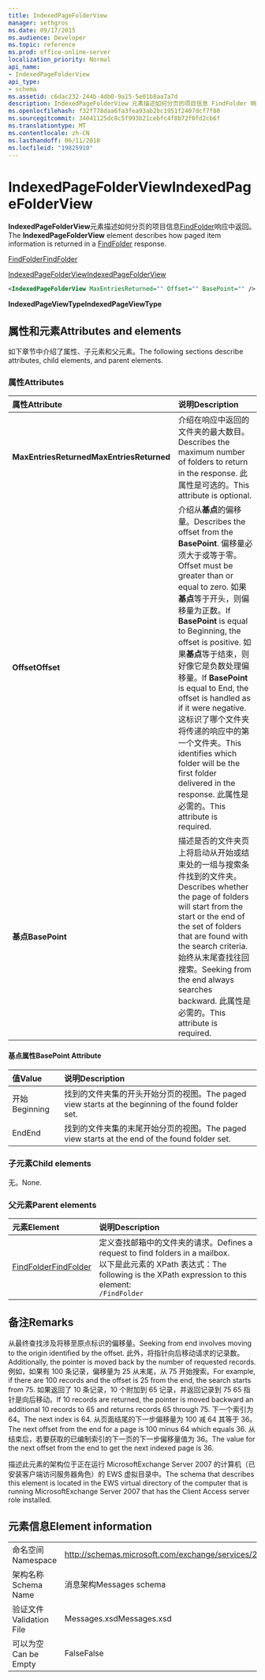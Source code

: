 ```yaml
---
title: IndexedPageFolderView
manager: sethgros
ms.date: 09/17/2015
ms.audience: Developer
ms.topic: reference
ms.prod: office-online-server
localization_priority: Normal
api_name:
- IndexedPageFolderView
api_type:
- schema
ms.assetid: c6dac232-244b-4db0-9a15-5e01b8aa7a7d
description: IndexedPageFolderView 元素描述如何分页的项目信息 FindFolder 响应中返回。
ms.openlocfilehash: f32f778daa6fa3fea93ab2bc1951f2407dcf7f80
ms.sourcegitcommit: 34041125dc8c5f993b21cebfc4f8b72f0fd2cb6f
ms.translationtype: MT
ms.contentlocale: zh-CN
ms.lasthandoff: 06/11/2018
ms.locfileid: "19825910"
---
```

# <a name="indexedpagefolderview"></a><span data-ttu-id="71b1e-103">IndexedPageFolderView</span><span class="sxs-lookup"><span data-stu-id="71b1e-103">IndexedPageFolderView</span></span>

<span data-ttu-id="71b1e-104">**IndexedPageFolderView**元素描述如何分页的项目信息[FindFolder](findfolder.md)响应中返回。</span><span class="sxs-lookup"><span data-stu-id="71b1e-104">The **IndexedPageFolderView** element describes how paged item information is returned in a [FindFolder](findfolder.md) response.</span></span> 
  
[<span data-ttu-id="71b1e-105">FindFolder</span><span class="sxs-lookup"><span data-stu-id="71b1e-105">FindFolder</span></span>](findfolder.md)
  
[<span data-ttu-id="71b1e-106">IndexedPageFolderView</span><span class="sxs-lookup"><span data-stu-id="71b1e-106">IndexedPageFolderView</span></span>](indexedpagefolderview.md)
  
```xml
<IndexedPageFolderView MaxEntriesReturned="" Offset="" BasePoint="" />
```

 <span data-ttu-id="71b1e-107">**IndexedPageViewType**</span><span class="sxs-lookup"><span data-stu-id="71b1e-107">**IndexedPageViewType**</span></span>
## <a name="attributes-and-elements"></a><span data-ttu-id="71b1e-108">属性和元素</span><span class="sxs-lookup"><span data-stu-id="71b1e-108">Attributes and elements</span></span>

<span data-ttu-id="71b1e-109">如下章节中介绍了属性、子元素和父元素。</span><span class="sxs-lookup"><span data-stu-id="71b1e-109">The following sections describe attributes, child elements, and parent elements.</span></span>
  
### <a name="attributes"></a><span data-ttu-id="71b1e-110">属性</span><span class="sxs-lookup"><span data-stu-id="71b1e-110">Attributes</span></span>

|<span data-ttu-id="71b1e-111">**属性**</span><span class="sxs-lookup"><span data-stu-id="71b1e-111">**Attribute**</span></span>|<span data-ttu-id="71b1e-112">**说明**</span><span class="sxs-lookup"><span data-stu-id="71b1e-112">**Description**</span></span>|
|:-----|:-----|
|<span data-ttu-id="71b1e-113">**MaxEntriesReturned**</span><span class="sxs-lookup"><span data-stu-id="71b1e-113">**MaxEntriesReturned**</span></span> <br/> |<span data-ttu-id="71b1e-114">介绍在响应中返回的文件夹的最大数目。</span><span class="sxs-lookup"><span data-stu-id="71b1e-114">Describes the maximum number of folders to return in the response.</span></span> <span data-ttu-id="71b1e-115">此属性是可选的。</span><span class="sxs-lookup"><span data-stu-id="71b1e-115">This attribute is optional.</span></span>  <br/> |
|<span data-ttu-id="71b1e-116">**Offset**</span><span class="sxs-lookup"><span data-stu-id="71b1e-116">**Offset**</span></span> <br/> |<span data-ttu-id="71b1e-117">介绍从**基点**的偏移量。</span><span class="sxs-lookup"><span data-stu-id="71b1e-117">Describes the offset from the **BasePoint**.</span></span> <span data-ttu-id="71b1e-118">偏移量必须大于或等于零。</span><span class="sxs-lookup"><span data-stu-id="71b1e-118">Offset must be greater than or equal to zero.</span></span> <span data-ttu-id="71b1e-119">如果**基点**等于开头，则偏移量为正数。</span><span class="sxs-lookup"><span data-stu-id="71b1e-119">If **BasePoint** is equal to Beginning, the offset is positive.</span></span> <span data-ttu-id="71b1e-120">如果**基点**等于结束，则好像它是负数处理偏移量。</span><span class="sxs-lookup"><span data-stu-id="71b1e-120">If **BasePoint** is equal to End, the offset is handled as if it were negative.</span></span>  <br/> <span data-ttu-id="71b1e-121">这标识了哪个文件夹将传递的响应中的第一个文件夹。</span><span class="sxs-lookup"><span data-stu-id="71b1e-121">This identifies which folder will be the first folder delivered in the response.</span></span> <span data-ttu-id="71b1e-122">此属性是必需的。</span><span class="sxs-lookup"><span data-stu-id="71b1e-122">This attribute is required.</span></span>  <br/> |
|<span data-ttu-id="71b1e-123">**基点**</span><span class="sxs-lookup"><span data-stu-id="71b1e-123">**BasePoint**</span></span> <br/> |<span data-ttu-id="71b1e-124">描述是否的文件夹页上将启动从开始或结束处的一组与搜索条件找到的文件夹。</span><span class="sxs-lookup"><span data-stu-id="71b1e-124">Describes whether the page of folders will start from the start or the end of the set of folders that are found with the search criteria.</span></span> <span data-ttu-id="71b1e-125">始终从末尾查找往回搜索。</span><span class="sxs-lookup"><span data-stu-id="71b1e-125">Seeking from the end always searches backward.</span></span> <span data-ttu-id="71b1e-126">此属性是必需的。</span><span class="sxs-lookup"><span data-stu-id="71b1e-126">This attribute is required.</span></span>  <br/> |
   
#### <a name="basepoint-attribute"></a><span data-ttu-id="71b1e-127">基点属性</span><span class="sxs-lookup"><span data-stu-id="71b1e-127">BasePoint Attribute</span></span>

|<span data-ttu-id="71b1e-128">**值**</span><span class="sxs-lookup"><span data-stu-id="71b1e-128">**Value**</span></span>|<span data-ttu-id="71b1e-129">**说明**</span><span class="sxs-lookup"><span data-stu-id="71b1e-129">**Description**</span></span>|
|:-----|:-----|
|<span data-ttu-id="71b1e-130">开始</span><span class="sxs-lookup"><span data-stu-id="71b1e-130">Beginning</span></span>  <br/> |<span data-ttu-id="71b1e-131">找到的文件夹集的开头开始分页的视图。</span><span class="sxs-lookup"><span data-stu-id="71b1e-131">The paged view starts at the beginning of the found folder set.</span></span>  <br/> |
|<span data-ttu-id="71b1e-132">End</span><span class="sxs-lookup"><span data-stu-id="71b1e-132">End</span></span>  <br/> |<span data-ttu-id="71b1e-133">找到的文件夹集的末尾开始分页的视图。</span><span class="sxs-lookup"><span data-stu-id="71b1e-133">The paged view starts at the end of the found folder set.</span></span>  <br/> |
   
### <a name="child-elements"></a><span data-ttu-id="71b1e-134">子元素</span><span class="sxs-lookup"><span data-stu-id="71b1e-134">Child elements</span></span>

<span data-ttu-id="71b1e-135">无。</span><span class="sxs-lookup"><span data-stu-id="71b1e-135">None.</span></span>
  
### <a name="parent-elements"></a><span data-ttu-id="71b1e-136">父元素</span><span class="sxs-lookup"><span data-stu-id="71b1e-136">Parent elements</span></span>

|<span data-ttu-id="71b1e-137">**元素**</span><span class="sxs-lookup"><span data-stu-id="71b1e-137">**Element**</span></span>|<span data-ttu-id="71b1e-138">**说明**</span><span class="sxs-lookup"><span data-stu-id="71b1e-138">**Description**</span></span>|
|:-----|:-----|
|[<span data-ttu-id="71b1e-139">FindFolder</span><span class="sxs-lookup"><span data-stu-id="71b1e-139">FindFolder</span></span>](findfolder.md) <br/> |<span data-ttu-id="71b1e-140">定义查找邮箱中的文件夹的请求。</span><span class="sxs-lookup"><span data-stu-id="71b1e-140">Defines a request to find folders in a mailbox.</span></span>  <br/> <span data-ttu-id="71b1e-141">以下是此元素的 XPath 表达式：</span><span class="sxs-lookup"><span data-stu-id="71b1e-141">The following is the XPath expression to this element:</span></span>  <br/>  `/FindFolder` <br/> |
   
## <a name="remarks"></a><span data-ttu-id="71b1e-142">备注</span><span class="sxs-lookup"><span data-stu-id="71b1e-142">Remarks</span></span>

<span data-ttu-id="71b1e-143">从最终查找涉及将移至原点标识的偏移量。</span><span class="sxs-lookup"><span data-stu-id="71b1e-143">Seeking from end involves moving to the origin identified by the offset.</span></span> <span data-ttu-id="71b1e-144">此外，将指针向后移动请求的记录数。</span><span class="sxs-lookup"><span data-stu-id="71b1e-144">Additionally, the pointer is moved back by the number of requested records.</span></span> <span data-ttu-id="71b1e-145">例如，如果有 100 条记录，偏移量为 25 从末尾，从 75 开始搜索。</span><span class="sxs-lookup"><span data-stu-id="71b1e-145">For example, if there are 100 records and the offset is 25 from the end, the search starts from 75.</span></span> <span data-ttu-id="71b1e-146">如果返回了 10 条记录，10 个附加到 65 记录，并返回记录到 75 65 指针是向后移动。</span><span class="sxs-lookup"><span data-stu-id="71b1e-146">If 10 records are returned, the pointer is moved backward an additional 10 records to 65 and returns records 65 through 75.</span></span> <span data-ttu-id="71b1e-147">下一个索引为 64。</span><span class="sxs-lookup"><span data-stu-id="71b1e-147">The next index is 64.</span></span> <span data-ttu-id="71b1e-148">从页面结尾的下一步偏移量为 100 减 64 其等于 36。</span><span class="sxs-lookup"><span data-stu-id="71b1e-148">The next offset from the end for a page is 100 minus 64 which equals 36.</span></span> <span data-ttu-id="71b1e-149">从结束后，若要获取的已编制索引的下一页的下一步偏移量值为 36。</span><span class="sxs-lookup"><span data-stu-id="71b1e-149">The value for the next offset from the end to get the next indexed page is 36.</span></span>
  
<span data-ttu-id="71b1e-150">描述此元素的架构位于正在运行 MicrosoftExchange Server 2007 的计算机（已安装客户端访问服务器角色）的 EWS 虚拟目录中。</span><span class="sxs-lookup"><span data-stu-id="71b1e-150">The schema that describes this element is located in the EWS virtual directory of the computer that is running MicrosoftExchange Server 2007 that has the Client Access server role installed.</span></span>
  
## <a name="element-information"></a><span data-ttu-id="71b1e-151">元素信息</span><span class="sxs-lookup"><span data-stu-id="71b1e-151">Element information</span></span>

|||
|:-----|:-----|
|<span data-ttu-id="71b1e-152">命名空间</span><span class="sxs-lookup"><span data-stu-id="71b1e-152">Namespace</span></span>  <br/> |http://schemas.microsoft.com/exchange/services/2006/messages  <br/> |
|<span data-ttu-id="71b1e-153">架构名称</span><span class="sxs-lookup"><span data-stu-id="71b1e-153">Schema Name</span></span>  <br/> |<span data-ttu-id="71b1e-154">消息架构</span><span class="sxs-lookup"><span data-stu-id="71b1e-154">Messages schema</span></span>  <br/> |
|<span data-ttu-id="71b1e-155">验证文件</span><span class="sxs-lookup"><span data-stu-id="71b1e-155">Validation File</span></span>  <br/> |<span data-ttu-id="71b1e-156">Messages.xsd</span><span class="sxs-lookup"><span data-stu-id="71b1e-156">Messages.xsd</span></span>  <br/> |
|<span data-ttu-id="71b1e-157">可以为空</span><span class="sxs-lookup"><span data-stu-id="71b1e-157">Can be Empty</span></span>  <br/> |<span data-ttu-id="71b1e-158">False</span><span class="sxs-lookup"><span data-stu-id="71b1e-158">False</span></span>  <br/> |
   

